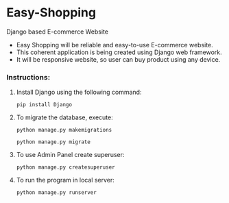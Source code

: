 # Easy-Shopping
Django based E-commerce Website

* Easy Shopping will be reliable and easy-to-use E-commerce website.
* This coherent application is being created using Django web framework.
* It will be responsive website, so user can buy product using any device.

### Instructions:
1. Install Django using the following command:
	```
	pip install Django
	```

2. To migrate the database, execute:
	```
	python manage.py makemigrations
	```
	```
	python manage.py migrate
	```

3. To use Admin Panel create superuser:
	```
	python manage.py createsuperuser
	```

4. To run the program in local server:
	```
	python manage.py runserver
	```
